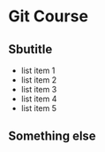 # Git Course
## Sbutitle
- list item 1
- list item 2
- list item 3
- list item 4
- list item 5

## Something else
